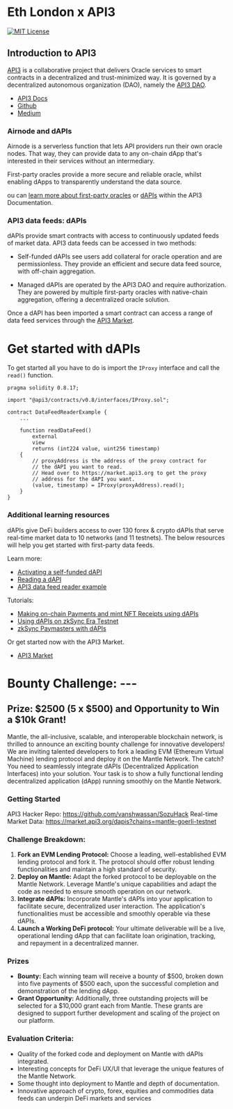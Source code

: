 # Eth London x API3

[![MIT License](https://img.shields.io/badge/License-MIT-green.svg)](https://choosealicense.com/licenses/mit/)

## Introduction to API3

[API3](https://api3.org/) is a collaborative project that delivers Oracle services to smart contracts in a decentralized and trust-minimized way. It is governed by a decentralized autonomous organization (DAO), namely the [API3 DAO](https://api3.org/dao).

- [API3 Docs](https://docs.api3.org/)
- [Github](https://github.com/api3dao/)
- [Medium](https://medium.com/@api3)

### Airnode and dAPIs

Airnode is a serverless function that lets API providers run their own oracle nodes. That way, they can provide data to any on-chain dApp that's interested in their services without an intermediary.

First-party oracles provide a more secure and reliable oracle, whilst enabling dApps to transparently understand the data source.

ou can [learn more about first-party oracles](https://docs.api3.org/guides/airnode/calling-an-airnode/) or [dAPIs](https://docs.api3.org/explore/dapis/what-are-dapis.html) within the API3 Documentation.

### API3 data feeds: dAPIs

dAPIs provide smart contracts with access to continuously updated feeds of market data. API3 data feeds can be accessed in two methods:

- Self-funded dAPIs see users add collateral for oracle operation and are permissionless. They provide an efficient and secure data feed source, with off-chain aggregation.

- Managed dAPIs are operated by the API3 DAO and require authorization. They are powered by multiple first-party oracles with native-chain aggregation, offering a decentralized oracle solution.

Once a dAPI has been imported a smart contract can access a range of data feed services through the [API3 Market](https://market.api3.org/dapis).

# Get started with dAPIs

To get started all you have to do is import the `IProxy` interface and call the `read()` function.

```solidity
pragma solidity 0.8.17;

import "@api3/contracts/v0.8/interfaces/IProxy.sol";

contract DataFeedReaderExample {
    ...

    function readDataFeed()
        external
        view
        returns (int224 value, uint256 timestamp)
    {
        // proxyAddress is the address of the proxy contract for
        // the dAPI you want to read.
        // Head over to https://market.api3.org to get the proxy
        // address for the dAPI you want. 
        (value, timestamp) = IProxy(proxyAddress).read();
    } 
}
``` 

<!-- Do we need to add a link to the above?-->

### Additional learning resources 

dAPIs give DeFi builders access to over 130 forex & crypto dAPIs that serve real-time market data to 10 networks (and 11 testnets). The below resources will help you get started with first-party data feeds.

Learn more: 

- [Activating a self-funded dAPI](https://docs.api3.org/guides/dapis/subscribing-self-funded-dapis/)
- [Reading a dAPI](https://docs.api3.org/guides/dapis/read-self-funded-dapi/)
- [API3 data feed reader example](https://github.com/api3dao/data-feed-reader-example)

Tutorials: 

- [Making on-chain Payments and mint NFT Receipts using dAPIs](https://medium.com/@vanshwassan/making-an-on-chain-payment-and-minting-an-nft-receipt-with-permissionless-price-oracles-a7339f7b8c3e)
- [Using dAPIs on zkSync Era Testnet](https://vanshwassan.medium.com/using-dapis-on-zksync-era-testnet-30f12efdd95f)
- [zkSync Paymasters with dAPIs](https://era.zksync.io/docs/dev/tutorials/api3-usd-paymaster-tutorial.html)

Or get started now with the API3 Market.

- [API3 Market](https://market.api3.org/)

# Bounty Challenge: ---

## Prize: $2500 (5 x $500) and Opportunity to Win a $10k Grant!

Mantle, the all-inclusive, scalable, and interoperable blockchain network, is thrilled to announce an exciting bounty challenge for innovative developers! We are inviting talented developers to fork a leading EVM (Ethereum Virtual Machine) lending protocol and deploy it on the Mantle Network.
The catch? You need to seamlessly integrate dAPIs (Decentralized Application Interfaces) into your solution. Your task is to show a fully functional lending decentralized application (dApp) running smoothly on the Mantle Network. 

### Getting Started

API3 Hacker Repo: https://github.com/vanshwassan/SozuHack
Real-time Market Data: https://market.api3.org/dapis?chains=mantle-goerli-testnet

### Challenge Breakdown:

1. **Fork an EVM Lending Protocol:** Choose a leading, well-established EVM lending protocol and fork it. The protocol should offer robust lending functionalities and maintain a high standard of security.
2. **Deploy on Mantle:** Adapt the forked protocol to be deployable on the Mantle Network. Leverage Mantle's unique capabilities and adapt the code as needed to ensure smooth operation on our network.
3. **Integrate dAPIs:** Incorporate Mantle's dAPIs into your application to facilitate secure, decentralized user interaction. The application's functionalities must be accessible and smoothly operable via these dAPIs.
4. **Launch a Working DeFi protocol:** Your ultimate deliverable will be a live, operational lending dApp that can facilitate loan origination, tracking, and repayment in a decentralized manner.

### Prizes

- **Bounty:** Each winning team will receive a bounty of $500, broken down into five payments of $500 each, upon the successful completion and demonstration of the lending dApp.
- **Grant Opportunity:** Additionally, three outstanding projects will be selected for a $10,000 grant each from Mantle. These grants are designed to support further development and scaling of the project on our platform.
### Evaluation Criteria:
- Quality of the forked code and deployment on Mantle with dAPIs integrated. 
- Interesting concepts for DeFi UX/UI that leverage the unique features of the Mantle Network.
- Some thought into deployment to Mantle and depth of documentation.
- Innovative approach of crypto, forex, equities and commodities data feeds can underpin DeFi markets and services

